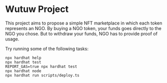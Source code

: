 # Wutuw Project

This project aims to propose a simple NFT marketplace in which each token represents an NGO.
By buying a NGO token, your funds goes directly to the NGO you chose.
But to withdraw your funds, NGO has to provide proof of usage.

Try running some of the following tasks:

```shell
npx hardhat help
npx hardhat test
REPORT_GAS=true npx hardhat test
npx hardhat node
npx hardhat run scripts/deploy.ts
```
